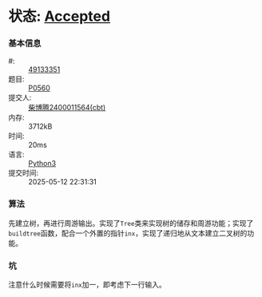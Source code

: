 # 状态: <a href="http://dsbpython.openjudge.cn/dspythonbook/solution/49133351/" class="result-right">Accepted</a>

<div class="compile-info">
<h3>基本信息</h3>
<dl>
	<dt>#:</dt>
	<dd><a href="/dspythonbook/solution/49133351/">49133351</a></dd>
	<dt>题目:</dt>
	<dd><a href="/dspythonbook/P0560/">P0560</a></dd>
	<dt>提交人:</dt>
	<dd><a class="user-anchor" href="http://openjudge.cn/user/1458599/in/group-491/">柴博腾2400011564(cbt)</a></dd>
		<dt>内存:</dt>
	<dd>3712kB</dd>
			<dt>时间:</dt>
	<dd>20ms</dd>
		<dt>语言:</dt>
	<dd><a href="/dspythonbook/solution/49133351/">Python3</a></dd>
	<dt>提交时间:</dt>
	<dd>2025-05-12 22:31:31</dd>
</dl>
</div>

### 算法
先建立树，再进行周游输出。实现了`Tree`类来实现树的储存和周游功能；实现了`buildtree`函数，配合一个外置的指针`inx`，实现了递归地从文本建立二叉树的功能。

### 坑
注意什么时候需要将`inx`加一，即考虑下一行输入。
